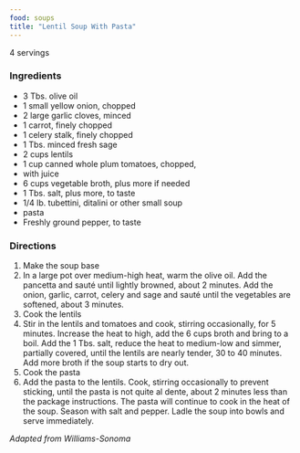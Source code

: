 ```yaml
---
food: soups
title: "Lentil Soup With Pasta"
---
```


4 servings

### Ingredients

- 3 Tbs. olive oil
- 1 small yellow onion, chopped
- 2 large garlic cloves, minced
- 1 carrot, finely chopped
- 1 celery stalk, finely chopped
- 1 Tbs. minced fresh sage
- 2 cups lentils
- 1 cup canned whole plum tomatoes, chopped,
- with juice
- 6 cups vegetable broth, plus more if needed
- 1 Tbs. salt, plus more, to taste
- 1/4 lb. tubettini, ditalini or other small soup
- pasta
- Freshly ground pepper, to taste

### Directions

1. Make the soup base
1. In a large pot over medium-high heat, warm the olive oil. Add the pancetta and sauté until lightly browned, about 2 minutes. Add the onion, garlic, carrot, celery and sage and sauté until the vegetables are softened, about 3 minutes.
1. Cook the lentils
1. Stir in the lentils and tomatoes and cook, stirring occasionally, for 5 minutes. Increase the heat to high, add the 6 cups broth and bring to a boil. Add the 1 Tbs. salt, reduce the heat to medium-low and simmer, partially covered, until the lentils are nearly tender, 30 to 40 minutes. Add more broth if the soup starts to dry out.
1. Cook the pasta
1. Add the pasta to the lentils. Cook, stirring occasionally to prevent sticking, until the pasta is not quite al dente, about 2 minutes less than the package instructions. The pasta will continue to cook in the heat of the soup. Season with salt and pepper. Ladle the soup into bowls and serve immediately.

*Adapted from Williams-Sonoma*
